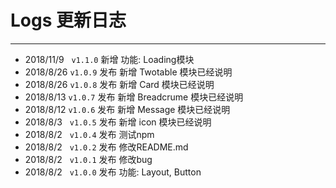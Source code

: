 # Logs 更新日志
----
* 2018/11/9 &nbsp; ```v1.1.0``` 新增 功能: Loading模块
* 2018/8/26 ```v1.0.9``` 发布 新增 Twotable 模块已经说明
* 2018/8/26 ```v1.0.8``` 发布 新增 Card 模块已经说明
* 2018/8/13 ```v1.0.7``` 发布 新增 Breadcrume 模块已经说明
* 2018/8/12 ```v1.0.6``` 发布 新增 Message 模块已经说明
* 2018/8/3 &nbsp; ```v1.0.5``` 发布 新增 icon 模块已经说明
* 2018/8/2 &nbsp; ```v1.0.4``` 发布 测试npm
* 2018/8/2 &nbsp; ```v1.0.2``` 发布 修改README.md
* 2018/8/2 &nbsp; ```v1.0.1``` 发布 修改bug
* 2018/8/2 &nbsp; ```v1.0.0``` 发布 功能: Layout, Button



